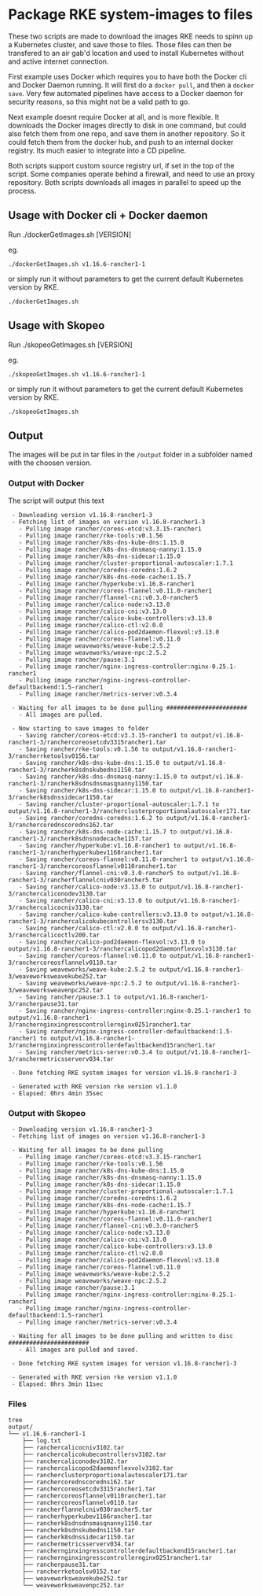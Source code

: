 # Package RKE system-images to files
These two scripts are made to download the images RKE needs to spinn up a Kubernetes cluster, and save those to files.
Those files can then be transfered to an air gab'd location and used to install Kubernetes without and active internet connection.

First example uses Docker which requires you to have both the Docker cli and Docker Daemon running. It will first do a `docker pull`, and then a `docker save`. Very few automated pipelines have access to a Docker daemon for security reasons, so this might not be a valid path to go. 

Next example doesnt require Docker at all, and is more flexible. It downloads the Docker images directly to disk in one command, but could also fetch them from one repo, and save them in another repository. So it could fetch them from the docker hub, and push to an internal docker registry. Its much easier to integrate into a CD pipeline.

Both scripts support custom source registry url, if set in the top of the script. Some companies operate behind a firewall, and need to use an proxy repository. Both scripts downloads all images in parallel to speed up the process. 

## Usage with Docker cli + Docker daemon
Run ./dockerGetImages.sh [VERSION]

eg. 
```
./dockerGetImages.sh v1.16.6-rancher1-1
```
or simply run it without parameters to get the current default Kubernetes version by RKE.
```
./dockerGetImages.sh
```

## Usage with Skopeo
Run ./skopeoGetImages.sh [VERSION]

eg.
```
./skopeoGetImages.sh v1.16.6-rancher1-1
```
or simply run it without parameters to get the current default Kubernetes version by RKE.
```
./skopeoGetImages.sh
```


## Output
The images will be put in tar files in the `/output` folder in a subfolder named with the choosen version.

### Output with Docker
The script will output this text
```
 - Downloading version v1.16.8-rancher1-3
 - Fetching list of images on version v1.16.8-rancher1-3
   - Pulling image rancher/coreos-etcd:v3.3.15-rancher1
   - Pulling image rancher/rke-tools:v0.1.56
   - Pulling image rancher/k8s-dns-kube-dns:1.15.0
   - Pulling image rancher/k8s-dns-dnsmasq-nanny:1.15.0
   - Pulling image rancher/k8s-dns-sidecar:1.15.0
   - Pulling image rancher/cluster-proportional-autoscaler:1.7.1
   - Pulling image rancher/coredns-coredns:1.6.2
   - Pulling image rancher/k8s-dns-node-cache:1.15.7
   - Pulling image rancher/hyperkube:v1.16.8-rancher1
   - Pulling image rancher/coreos-flannel:v0.11.0-rancher1
   - Pulling image rancher/flannel-cni:v0.3.0-rancher5
   - Pulling image rancher/calico-node:v3.13.0
   - Pulling image rancher/calico-cni:v3.13.0
   - Pulling image rancher/calico-kube-controllers:v3.13.0
   - Pulling image rancher/calico-ctl:v2.0.0
   - Pulling image rancher/calico-pod2daemon-flexvol:v3.13.0
   - Pulling image rancher/coreos-flannel:v0.11.0
   - Pulling image weaveworks/weave-kube:2.5.2
   - Pulling image weaveworks/weave-npc:2.5.2
   - Pulling image rancher/pause:3.1
   - Pulling image rancher/nginx-ingress-controller:nginx-0.25.1-rancher1
   - Pulling image rancher/nginx-ingress-controller-defaultbackend:1.5-rancher1
   - Pulling image rancher/metrics-server:v0.3.4

 - Waiting for all images to be done pulling #######################
   - All images are pulled.

 - Now starting to save images to folder
   - Saving rancher/coreos-etcd:v3.3.15-rancher1 to output/v1.16.8-rancher1-3/ranchercoreosetcdv3315rancher1.tar
   - Saving rancher/rke-tools:v0.1.56 to output/v1.16.8-rancher1-3/rancherrketoolsv0156.tar
   - Saving rancher/k8s-dns-kube-dns:1.15.0 to output/v1.16.8-rancher1-3/rancherk8sdnskubedns1150.tar
   - Saving rancher/k8s-dns-dnsmasq-nanny:1.15.0 to output/v1.16.8-rancher1-3/rancherk8sdnsdnsmasqnanny1150.tar
   - Saving rancher/k8s-dns-sidecar:1.15.0 to output/v1.16.8-rancher1-3/rancherk8sdnssidecar1150.tar
   - Saving rancher/cluster-proportional-autoscaler:1.7.1 to output/v1.16.8-rancher1-3/rancherclusterproportionalautoscaler171.tar
   - Saving rancher/coredns-coredns:1.6.2 to output/v1.16.8-rancher1-3/ranchercorednscoredns162.tar
   - Saving rancher/k8s-dns-node-cache:1.15.7 to output/v1.16.8-rancher1-3/rancherk8sdnsnodecache1157.tar
   - Saving rancher/hyperkube:v1.16.8-rancher1 to output/v1.16.8-rancher1-3/rancherhyperkubev1168rancher1.tar
   - Saving rancher/coreos-flannel:v0.11.0-rancher1 to output/v1.16.8-rancher1-3/ranchercoreosflannelv0110rancher1.tar
   - Saving rancher/flannel-cni:v0.3.0-rancher5 to output/v1.16.8-rancher1-3/rancherflannelcniv030rancher5.tar
   - Saving rancher/calico-node:v3.13.0 to output/v1.16.8-rancher1-3/ranchercaliconodev3130.tar
   - Saving rancher/calico-cni:v3.13.0 to output/v1.16.8-rancher1-3/ranchercalicocniv3130.tar
   - Saving rancher/calico-kube-controllers:v3.13.0 to output/v1.16.8-rancher1-3/ranchercalicokubecontrollersv3130.tar
   - Saving rancher/calico-ctl:v2.0.0 to output/v1.16.8-rancher1-3/ranchercalicoctlv200.tar
   - Saving rancher/calico-pod2daemon-flexvol:v3.13.0 to output/v1.16.8-rancher1-3/ranchercalicopod2daemonflexvolv3130.tar
   - Saving rancher/coreos-flannel:v0.11.0 to output/v1.16.8-rancher1-3/ranchercoreosflannelv0110.tar
   - Saving weaveworks/weave-kube:2.5.2 to output/v1.16.8-rancher1-3/weaveworksweavekube252.tar
   - Saving weaveworks/weave-npc:2.5.2 to output/v1.16.8-rancher1-3/weaveworksweavenpc252.tar
   - Saving rancher/pause:3.1 to output/v1.16.8-rancher1-3/rancherpause31.tar
   - Saving rancher/nginx-ingress-controller:nginx-0.25.1-rancher1 to output/v1.16.8-rancher1-3/ranchernginxingresscontrollernginx0251rancher1.tar
   - Saving rancher/nginx-ingress-controller-defaultbackend:1.5-rancher1 to output/v1.16.8-rancher1-3/ranchernginxingresscontrollerdefaultbackend15rancher1.tar
   - Saving rancher/metrics-server:v0.3.4 to output/v1.16.8-rancher1-3/ranchermetricsserverv034.tar

 - Done fetching RKE system images for version v1.16.8-rancher1-3

 - Generated with RKE version rke version v1.1.0
 - Elapsed: 0hrs 4min 35sec
```

### Output with Skopeo
```
 - Downloading version v1.16.8-rancher1-3
 - Fetching list of images on version v1.16.8-rancher1-3

 - Waiting for all images to be done pulling
   - Pulling image rancher/coreos-etcd:v3.3.15-rancher1
   - Pulling image rancher/rke-tools:v0.1.56
   - Pulling image rancher/k8s-dns-kube-dns:1.15.0
   - Pulling image rancher/k8s-dns-dnsmasq-nanny:1.15.0
   - Pulling image rancher/k8s-dns-sidecar:1.15.0
   - Pulling image rancher/cluster-proportional-autoscaler:1.7.1
   - Pulling image rancher/coredns-coredns:1.6.2
   - Pulling image rancher/k8s-dns-node-cache:1.15.7
   - Pulling image rancher/hyperkube:v1.16.8-rancher1
   - Pulling image rancher/coreos-flannel:v0.11.0-rancher1
   - Pulling image rancher/flannel-cni:v0.3.0-rancher5
   - Pulling image rancher/calico-node:v3.13.0
   - Pulling image rancher/calico-cni:v3.13.0
   - Pulling image rancher/calico-kube-controllers:v3.13.0
   - Pulling image rancher/calico-ctl:v2.0.0
   - Pulling image rancher/calico-pod2daemon-flexvol:v3.13.0
   - Pulling image rancher/coreos-flannel:v0.11.0
   - Pulling image weaveworks/weave-kube:2.5.2
   - Pulling image weaveworks/weave-npc:2.5.2
   - Pulling image rancher/pause:3.1
   - Pulling image rancher/nginx-ingress-controller:nginx-0.25.1-rancher1
   - Pulling image rancher/nginx-ingress-controller-defaultbackend:1.5-rancher1
   - Pulling image rancher/metrics-server:v0.3.4

 - Waiting for all images to be done pulling and written to disc #######################
   - All images are pulled and saved.

 - Done fetching RKE system images for version v1.16.8-rancher1-3

 - Generated with RKE version rke version v1.1.0
 - Elapsed: 0hrs 3min 11sec
```

### Files
``` 
tree
output/
└── v1.16.6-rancher1-1
    ├── log.txt
    ├── ranchercalicocniv3102.tar
    ├── ranchercalicokubecontrollersv3102.tar
    ├── ranchercaliconodev3102.tar
    ├── ranchercalicopod2daemonflexvolv3102.tar
    ├── rancherclusterproportionalautoscaler171.tar
    ├── ranchercorednscoredns162.tar
    ├── ranchercoreosetcdv3315rancher1.tar
    ├── ranchercoreosflannelv0110rancher1.tar
    ├── ranchercoreosflannelv0110.tar
    ├── rancherflannelcniv030rancher5.tar
    ├── rancherhyperkubev1166rancher1.tar
    ├── rancherk8sdnsdnsmasqnanny1150.tar
    ├── rancherk8sdnskubedns1150.tar
    ├── rancherk8sdnssidecar1150.tar
    ├── ranchermetricsserverv034.tar
    ├── ranchernginxingresscontrollerdefaultbackend15rancher1.tar
    ├── ranchernginxingresscontrollernginx0251rancher1.tar
    ├── rancherpause31.tar
    ├── rancherrketoolsv0152.tar
    ├── weaveworksweavekube252.tar
    └── weaveworksweavenpc252.tar
```

